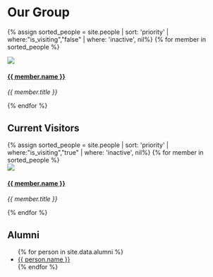 # Our Group

<!-- **We are  looking for new PhD students, Postdocs, and Master students to join the team** [(see openings)]({{ site.url }}{{ site.baseurl }}/vacancies) **!**

## Members -->

<div class="row">

{% assign sorted_people = site.people | sort: 'priority' | where:"is_visiting","false" | where: 'inactive', nil%}
{% for member in sorted_people %}

<div class="col-sm-3 col-xs-6 clearfix">
<div class="bdata-member">
<img src= "{{ site.url }}{{ site.baseurl }}/{{site.RESOURCES_PATH}}/headshots/{{member.headshot}}" class="img-responsive bdata-img-headshot">

#### [{{ member.name }}]({{member.site}})

<i>{{ member.title }}</i>

</div>

</div>

{% endfor %}

</div>

## Current Visitors

<div class="row">
{% assign sorted_people = site.people | sort: 'priority' | where:"is_visiting","true" | where: 'inactive', nil%}
{% for member in sorted_people %}
<div class="col-sm-3 col-xs-6 clearfix">
<div class="bdata-member">
<img src= "{{ site.url }}{{ site.baseurl }}/{{site.RESOURCES_PATH}}/headshots/{{member.headshot}}" class="img-responsive bdata-img-headshot">

#### [{{ member.name }}]({{member.site}})

<i>{{ member.title }}</i>

</div>

</div>

{% endfor %}

</div>

## Alumni

<ul>
{% for person in site.data.alumni %}
<li><a href="{{ person.site }}" >{{ person.name }}</a></li>
{% endfor %}
</ul>